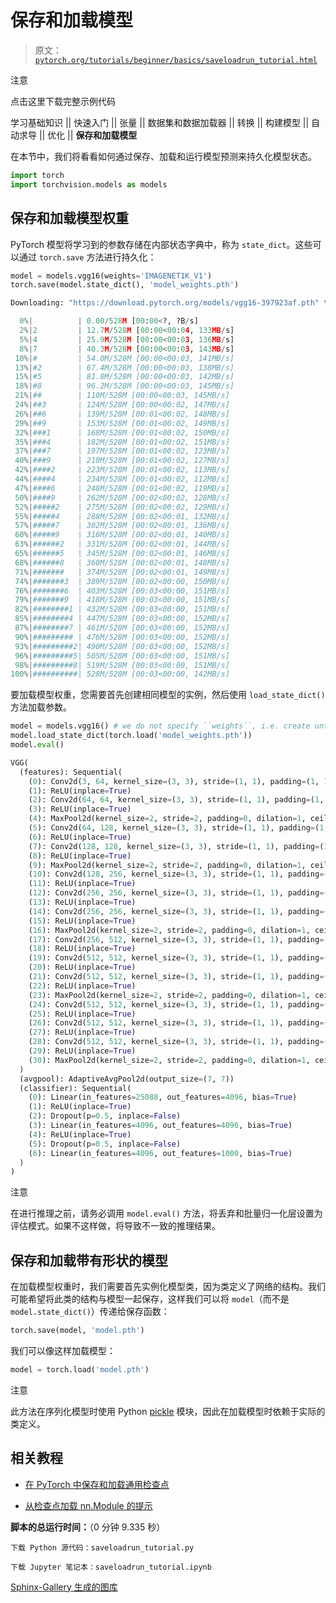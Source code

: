 # 保存和加载模型

> 原文：[`pytorch.org/tutorials/beginner/basics/saveloadrun_tutorial.html`](https://pytorch.org/tutorials/beginner/basics/saveloadrun_tutorial.html)

注意

点击这里下载完整示例代码

学习基础知识 || 快速入门 || 张量 || 数据集和数据加载器 || 转换 || 构建模型 || 自动求导 || 优化 || **保存和加载模型**

在本节中，我们将看看如何通过保存、加载和运行模型预测来持久化模型状态。

```py
import torch
import torchvision.models as models 
```

## 保存和加载模型权重

PyTorch 模型将学习到的参数存储在内部状态字典中，称为 `state_dict`。这些可以通过 `torch.save` 方法进行持久化：

```py
model = models.vgg16(weights='IMAGENET1K_V1')
torch.save(model.state_dict(), 'model_weights.pth') 
```

```py
Downloading: "https://download.pytorch.org/models/vgg16-397923af.pth" to /var/lib/jenkins/.cache/torch/hub/checkpoints/vgg16-397923af.pth

  0%|          | 0.00/528M [00:00<?, ?B/s]
  2%|2         | 12.7M/528M [00:00<00:04, 133MB/s]
  5%|4         | 25.9M/528M [00:00<00:03, 136MB/s]
  8%|7         | 40.3M/528M [00:00<00:03, 143MB/s]
 10%|#         | 54.0M/528M [00:00<00:03, 141MB/s]
 13%|#2        | 67.4M/528M [00:00<00:03, 138MB/s]
 15%|#5        | 81.8M/528M [00:00<00:03, 142MB/s]
 18%|#8        | 96.2M/528M [00:00<00:03, 145MB/s]
 21%|##        | 110M/528M [00:00<00:03, 145MB/s]
 24%|##3       | 124M/528M [00:00<00:02, 147MB/s]
 26%|##6       | 139M/528M [00:01<00:02, 148MB/s]
 29%|##9       | 153M/528M [00:01<00:02, 149MB/s]
 32%|###1      | 168M/528M [00:01<00:02, 150MB/s]
 35%|###4      | 182M/528M [00:01<00:02, 151MB/s]
 37%|###7      | 197M/528M [00:01<00:02, 123MB/s]
 40%|###9      | 210M/528M [00:01<00:02, 127MB/s]
 42%|####2     | 223M/528M [00:01<00:02, 113MB/s]
 44%|####4     | 234M/528M [00:01<00:02, 112MB/s]
 47%|####6     | 248M/528M [00:01<00:02, 119MB/s]
 50%|####9     | 262M/528M [00:02<00:02, 128MB/s]
 52%|#####2    | 275M/528M [00:02<00:02, 129MB/s]
 55%|#####4    | 288M/528M [00:02<00:01, 132MB/s]
 57%|#####7    | 302M/528M [00:02<00:01, 136MB/s]
 60%|#####9    | 316M/528M [00:02<00:01, 140MB/s]
 63%|######2   | 331M/528M [00:02<00:01, 144MB/s]
 65%|######5   | 345M/528M [00:02<00:01, 146MB/s]
 68%|######8   | 360M/528M [00:02<00:01, 148MB/s]
 71%|#######   | 374M/528M [00:02<00:01, 149MB/s]
 74%|#######3  | 389M/528M [00:02<00:00, 150MB/s]
 76%|#######6  | 403M/528M [00:03<00:00, 151MB/s]
 79%|#######9  | 418M/528M [00:03<00:00, 151MB/s]
 82%|########1 | 432M/528M [00:03<00:00, 151MB/s]
 85%|########4 | 447M/528M [00:03<00:00, 152MB/s]
 87%|########7 | 461M/528M [00:03<00:00, 152MB/s]
 90%|######### | 476M/528M [00:03<00:00, 152MB/s]
 93%|#########2| 490M/528M [00:03<00:00, 152MB/s]
 96%|#########5| 505M/528M [00:03<00:00, 151MB/s]
 98%|#########8| 519M/528M [00:03<00:00, 151MB/s]
100%|##########| 528M/528M [00:03<00:00, 142MB/s] 
```

要加载模型权重，您需要首先创建相同模型的实例，然后使用 `load_state_dict()` 方法加载参数。

```py
model = models.vgg16() # we do not specify ``weights``, i.e. create untrained model
model.load_state_dict(torch.load('model_weights.pth'))
model.eval() 
```

```py
VGG(
  (features): Sequential(
    (0): Conv2d(3, 64, kernel_size=(3, 3), stride=(1, 1), padding=(1, 1))
    (1): ReLU(inplace=True)
    (2): Conv2d(64, 64, kernel_size=(3, 3), stride=(1, 1), padding=(1, 1))
    (3): ReLU(inplace=True)
    (4): MaxPool2d(kernel_size=2, stride=2, padding=0, dilation=1, ceil_mode=False)
    (5): Conv2d(64, 128, kernel_size=(3, 3), stride=(1, 1), padding=(1, 1))
    (6): ReLU(inplace=True)
    (7): Conv2d(128, 128, kernel_size=(3, 3), stride=(1, 1), padding=(1, 1))
    (8): ReLU(inplace=True)
    (9): MaxPool2d(kernel_size=2, stride=2, padding=0, dilation=1, ceil_mode=False)
    (10): Conv2d(128, 256, kernel_size=(3, 3), stride=(1, 1), padding=(1, 1))
    (11): ReLU(inplace=True)
    (12): Conv2d(256, 256, kernel_size=(3, 3), stride=(1, 1), padding=(1, 1))
    (13): ReLU(inplace=True)
    (14): Conv2d(256, 256, kernel_size=(3, 3), stride=(1, 1), padding=(1, 1))
    (15): ReLU(inplace=True)
    (16): MaxPool2d(kernel_size=2, stride=2, padding=0, dilation=1, ceil_mode=False)
    (17): Conv2d(256, 512, kernel_size=(3, 3), stride=(1, 1), padding=(1, 1))
    (18): ReLU(inplace=True)
    (19): Conv2d(512, 512, kernel_size=(3, 3), stride=(1, 1), padding=(1, 1))
    (20): ReLU(inplace=True)
    (21): Conv2d(512, 512, kernel_size=(3, 3), stride=(1, 1), padding=(1, 1))
    (22): ReLU(inplace=True)
    (23): MaxPool2d(kernel_size=2, stride=2, padding=0, dilation=1, ceil_mode=False)
    (24): Conv2d(512, 512, kernel_size=(3, 3), stride=(1, 1), padding=(1, 1))
    (25): ReLU(inplace=True)
    (26): Conv2d(512, 512, kernel_size=(3, 3), stride=(1, 1), padding=(1, 1))
    (27): ReLU(inplace=True)
    (28): Conv2d(512, 512, kernel_size=(3, 3), stride=(1, 1), padding=(1, 1))
    (29): ReLU(inplace=True)
    (30): MaxPool2d(kernel_size=2, stride=2, padding=0, dilation=1, ceil_mode=False)
  )
  (avgpool): AdaptiveAvgPool2d(output_size=(7, 7))
  (classifier): Sequential(
    (0): Linear(in_features=25088, out_features=4096, bias=True)
    (1): ReLU(inplace=True)
    (2): Dropout(p=0.5, inplace=False)
    (3): Linear(in_features=4096, out_features=4096, bias=True)
    (4): ReLU(inplace=True)
    (5): Dropout(p=0.5, inplace=False)
    (6): Linear(in_features=4096, out_features=1000, bias=True)
  )
) 
```

注意

在进行推理之前，请务必调用 `model.eval()` 方法，将丢弃和批量归一化层设置为评估模式。如果不这样做，将导致不一致的推理结果。

## 保存和加载带有形状的模型

在加载模型权重时，我们需要首先实例化模型类，因为类定义了网络的结构。我们可能希望将此类的结构与模型一起保存，这样我们可以将 `model`（而不是 `model.state_dict()`）传递给保存函数：

```py
torch.save(model, 'model.pth') 
```

我们可以像这样加载模型：

```py
model = torch.load('model.pth') 
```

注意

此方法在序列化模型时使用 Python [pickle](https://docs.python.org/3/library/pickle.html) 模块，因此在加载模型时依赖于实际的类定义。

## 相关教程

+   [在 PyTorch 中保存和加载通用检查点](https://pytorch.org/tutorials/recipes/recipes/saving_and_loading_a_general_checkpoint.html)

+   [从检查点加载 nn.Module 的提示](https://pytorch.org/tutorials/recipes/recipes/module_load_state_dict_tips.html?highlight=loading%20nn%20module%20from%20checkpoint)

**脚本的总运行时间：**（0 分钟 9.335 秒）

`下载 Python 源代码：saveloadrun_tutorial.py`

`下载 Jupyter 笔记本：saveloadrun_tutorial.ipynb`

[Sphinx-Gallery 生成的图库](https://sphinx-gallery.github.io)
